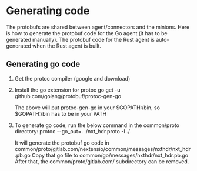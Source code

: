# Generating code

The protobufs are shared between agent/connectors and the minions. Here is how to generate
the protobuf code for the Go agent (it has to be generated manually).
The protobuf code for the Rust agent is auto-generated when the Rust agent is built. 

## Generating go code

1. Get the protoc compiler (google and download)

2. Install the go extension for protoc
   go get -u github.com/golang/protobuf/protoc-gen-go
  
   The above will put protoc-gen-go in your $GOPATH:/bin, so $GOPATH:/bin has to be in your PATH

3. To generate go code, run the below command in the common/proto directory:
   protoc --go_out=. ./nxt_hdr.proto -I ./

   It will generate the protobuf go code in
       common/proto/gitlab.com/nextensio/common/messages/nxthdr/nxt_hdr.pb.go
   Copy that go file to
       common/go/messages/nxthdr/nxt_hdr.pb.go
   After that, the common/proto/gitlab.com/ subdirectory can be removed.
